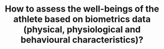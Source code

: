 ---
id: question-4
title: How to assess the well-beings of the athlete based on biometrics data
  (physical, physiological and behavioural characteristics)?
theme: sports medicine
theme-sub-category: wellness and training load monitoring
application: mental health and psychology
task-solver-1: analyse injury and rehabilitation patterns
data-question-type: descriptive
categorical-ordinal: categorical_ordinal
continuous-count: |
  continuous_count
data-method-1: clustering
data-method-2: classification
data-expertise-required-1: medical signal processing
data-expertise-required-2: clustering
data-expertise-required-3: classification
data-expertise-required-4: psychology and mental health
datasets-description: individual athlete longitudinal dataset with biometrics
  data and subjective well-being
expert-1: Richi Nayak
expert-2: Divya Mehta
reference: https://www.frontiersin.org/articles/10.3389/fnhum.2018.00221/full
---